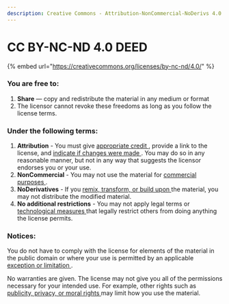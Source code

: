 ```yaml
---
description: Creative Commons - Attribution-NonCommercial-NoDerivs 4.0 International
---
```


# CC BY-NC-ND 4.0 DEED

{% embed url="https://creativecommons.org/licenses/by-nc-nd/4.0/" %}

### You are free to: <a href="#rights" id="rights"></a>

1. **Share** — copy and redistribute the material in any medium or format
2. The licensor cannot revoke these freedoms as long as you follow the license terms.

### Under the following terms: <a href="#terms" id="terms"></a>

1. **Attribution** - You must give [appropriate credit ](https://creativecommons.org/licenses/by-nc-nd/4.0/), provide a link to the license, and [indicate if changes were made ](https://creativecommons.org/licenses/by-nc-nd/4.0/). You may do so in any reasonable manner, but not in any way that suggests the licensor endorses you or your use.
2. **NonCommercial** - You may not use the material for [commercial purposes ](https://creativecommons.org/licenses/by-nc-nd/4.0/).
3. **NoDerivatives** - If you [remix, transform, or build upon ](https://creativecommons.org/licenses/by-nc-nd/4.0/)the material, you may not distribute the modified material.
4. **No additional restrictions** - You may not apply legal terms or [technological measures ](https://creativecommons.org/licenses/by-nc-nd/4.0/)that legally restrict others from doing anything the license permits.

### Notices:

You do not have to comply with the license for elements of the material in the public domain or where your use is permitted by an applicable [exception or limitation ](https://creativecommons.org/licenses/by-nc-nd/4.0/).

No warranties are given. The license may not give you all of the permissions necessary for your intended use. For example, other rights such as [publicity, privacy, or moral rights ](https://creativecommons.org/licenses/by-nc-nd/4.0/)may limit how you use the material.

